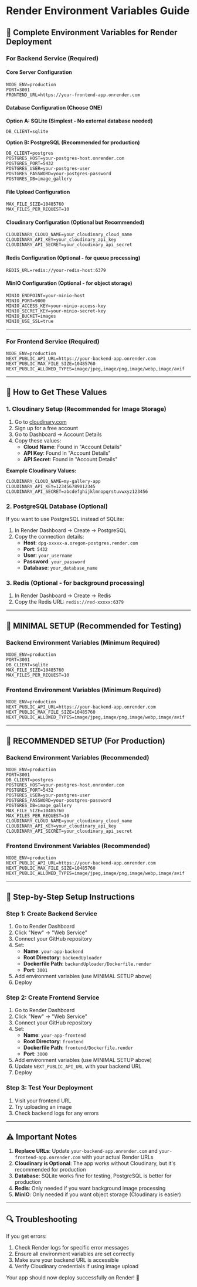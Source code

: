 # Render Environment Variables Guide

## 🚀 Complete Environment Variables for Render Deployment

### **For Backend Service (Required)**

#### **Core Server Configuration**
```
NODE_ENV=production
PORT=3001
FRONTEND_URL=https://your-frontend-app.onrender.com
```

#### **Database Configuration (Choose ONE)**

**Option A: SQLite (Simplest - No external database needed)**
```
DB_CLIENT=sqlite
```

**Option B: PostgreSQL (Recommended for production)**
```
DB_CLIENT=postgres
POSTGRES_HOST=your-postgres-host.onrender.com
POSTGRES_PORT=5432
POSTGRES_USER=your-postgres-user
POSTGRES_PASSWORD=your-postgres-password
POSTGRES_DB=image_gallery
```

#### **File Upload Configuration**
```
MAX_FILE_SIZE=10485760
MAX_FILES_PER_REQUEST=10
```

#### **Cloudinary Configuration (Optional but Recommended)**
```
CLOUDINARY_CLOUD_NAME=your_cloudinary_cloud_name
CLOUDINARY_API_KEY=your_cloudinary_api_key
CLOUDINARY_API_SECRET=your_cloudinary_api_secret
```

#### **Redis Configuration (Optional - for queue processing)**
```
REDIS_URL=redis://your-redis-host:6379
```

#### **MinIO Configuration (Optional - for object storage)**
```
MINIO_ENDPOINT=your-minio-host
MINIO_PORT=9000
MINIO_ACCESS_KEY=your-minio-access-key
MINIO_SECRET_KEY=your-minio-secret-key
MINIO_BUCKET=images
MINIO_USE_SSL=true
```


---

### **For Frontend Service (Required)**

```
NODE_ENV=production
NEXT_PUBLIC_API_URL=https://your-backend-app.onrender.com
NEXT_PUBLIC_MAX_FILE_SIZE=10485760
NEXT_PUBLIC_ALLOWED_TYPES=image/jpeg,image/png,image/webp,image/avif
```

---

## 🔧 How to Get These Values

### **1. Cloudinary Setup (Recommended for Image Storage)**

1. Go to [cloudinary.com](https://cloudinary.com)
2. Sign up for a free account
3. Go to Dashboard → Account Details
4. Copy these values:
   - **Cloud Name**: Found in "Account Details"
   - **API Key**: Found in "Account Details" 
   - **API Secret**: Found in "Account Details"

**Example Cloudinary Values:**
```
CLOUDINARY_CLOUD_NAME=my-gallery-app
CLOUDINARY_API_KEY=123456789012345
CLOUDINARY_API_SECRET=abcdefghijklmnopqrstuvwxyz123456
```

### **2. PostgreSQL Database (Optional)**

If you want to use PostgreSQL instead of SQLite:

1. In Render Dashboard → Create → PostgreSQL
2. Copy the connection details:
   - **Host**: `dpg-xxxxx-a.oregon-postgres.render.com`
   - **Port**: `5432`
   - **User**: `your_username`
   - **Password**: `your_password`
   - **Database**: `your_database_name`

### **3. Redis (Optional - for background processing)**

1. In Render Dashboard → Create → Redis
2. Copy the Redis URL: `redis://red-xxxxx:6379`

---

## 🎯 **MINIMAL SETUP (Recommended for Testing)**

### **Backend Environment Variables (Minimum Required)**
```
NODE_ENV=production
PORT=3001
DB_CLIENT=sqlite
MAX_FILE_SIZE=10485760
MAX_FILES_PER_REQUEST=10
```

### **Frontend Environment Variables (Minimum Required)**
```
NODE_ENV=production
NEXT_PUBLIC_API_URL=https://your-backend-app.onrender.com
NEXT_PUBLIC_MAX_FILE_SIZE=10485760
NEXT_PUBLIC_ALLOWED_TYPES=image/jpeg,image/png,image/webp,image/avif
```

---

## 🚀 **RECOMMENDED SETUP (For Production)**

### **Backend Environment Variables (Recommended)**
```
NODE_ENV=production
PORT=3001
DB_CLIENT=postgres
POSTGRES_HOST=your-postgres-host.onrender.com
POSTGRES_PORT=5432
POSTGRES_USER=your-postgres-user
POSTGRES_PASSWORD=your-postgres-password
POSTGRES_DB=image_gallery
MAX_FILE_SIZE=10485760
MAX_FILES_PER_REQUEST=10
CLOUDINARY_CLOUD_NAME=your_cloudinary_cloud_name
CLOUDINARY_API_KEY=your_cloudinary_api_key
CLOUDINARY_API_SECRET=your_cloudinary_api_secret
```

### **Frontend Environment Variables (Recommended)**
```
NODE_ENV=production
NEXT_PUBLIC_API_URL=https://your-backend-app.onrender.com
NEXT_PUBLIC_MAX_FILE_SIZE=10485760
NEXT_PUBLIC_ALLOWED_TYPES=image/jpeg,image/png,image/webp,image/avif
```

---

## 📝 **Step-by-Step Setup Instructions**

### **Step 1: Create Backend Service**
1. Go to Render Dashboard
2. Click "New" → "Web Service"
3. Connect your GitHub repository
4. Set:
   - **Name**: `your-app-backend`
   - **Root Directory**: `backendUploader`
   - **Dockerfile Path**: `backendUploader/Dockerfile.render`
   - **Port**: `3001`
5. Add environment variables (use MINIMAL SETUP above)
6. Deploy

### **Step 2: Create Frontend Service**
1. Go to Render Dashboard
2. Click "New" → "Web Service"
3. Connect your GitHub repository
4. Set:
   - **Name**: `your-app-frontend`
   - **Root Directory**: `frontend`
   - **Dockerfile Path**: `frontend/Dockerfile.render`
   - **Port**: `3000`
5. Add environment variables (use MINIMAL SETUP above)
6. Update `NEXT_PUBLIC_API_URL` with your backend URL
7. Deploy

### **Step 3: Test Your Deployment**
1. Visit your frontend URL
2. Try uploading an image
3. Check backend logs for any errors

---

## ⚠️ **Important Notes**

1. **Replace URLs**: Update `your-backend-app.onrender.com` and `your-frontend-app.onrender.com` with your actual Render URLs
2. **Cloudinary is Optional**: The app works without Cloudinary, but it's recommended for production
3. **Database**: SQLite works fine for testing, PostgreSQL is better for production
4. **Redis**: Only needed if you want background image processing
5. **MinIO**: Only needed if you want object storage (Cloudinary is easier)

---

## 🔍 **Troubleshooting**

If you get errors:
1. Check Render logs for specific error messages
2. Ensure all environment variables are set correctly
3. Make sure your backend URL is accessible
4. Verify Cloudinary credentials if using image upload

Your app should now deploy successfully on Render! 🎉


